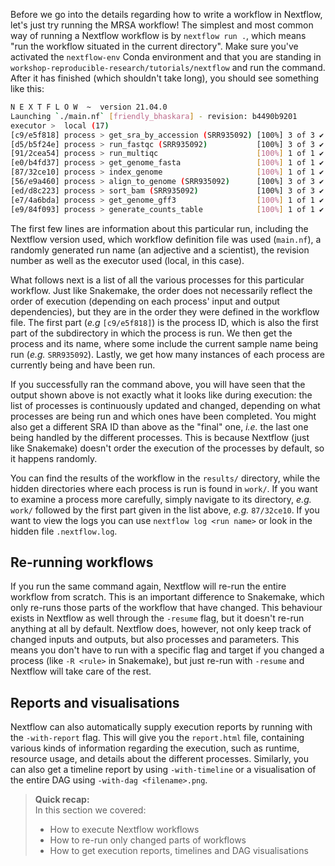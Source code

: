 Before we go into the details regarding how to write a workflow in Nextflow, let's 
just try running the MRSA workflow! The simplest and most common way of running a
Nextflow workflow is by `nextflow run .`, which means "run the workflow situated
in the current directory". Make sure you've activated the `nextflow-env` Conda
environment and that you are standing in `workshop-reproducible-research/tutorials/nextflow`
and run the command. After it has finished (which shouldn't take long), 
you should see something like this:

```bash
N E X T F L O W  ~  version 21.04.0
Launching `./main.nf` [friendly_bhaskara] - revision: b4490b9201
executor >  local (17)
[c9/e5f818] process > get_sra_by_accession (SRR935092) [100%] 3 of 3 ✔
[d5/b5f24e] process > run_fastqc (SRR935092)           [100%] 3 of 3 ✔
[91/2cea54] process > run_multiqc                      [100%] 1 of 1 ✔
[e0/b4fd37] process > get_genome_fasta                 [100%] 1 of 1 ✔
[87/32ce10] process > index_genome                     [100%] 1 of 1 ✔
[56/e9a460] process > align_to_genome (SRR935092)      [100%] 3 of 3 ✔
[ed/d8c223] process > sort_bam (SRR935092)             [100%] 3 of 3 ✔
[e7/4a6bda] process > get_genome_gff3                  [100%] 1 of 1 ✔
[e9/84f093] process > generate_counts_table            [100%] 1 of 1 ✔
```

The first few lines are information about this particular run, including the
Nextflow version used, which workflow definition file was used (`main.nf`), a
randomly generated run name (an adjective and a scientist), the revision number
as well as the executor used (local, in this case).

What follows next is a list of all the various processes for this particular workflow.
Just like Snakemake, the order does not necessarily reflect the order of execution
(depending on each process' input and output dependencies), but they are in the
order they were defined in the workflow file. The first part (*e.g*
`[c9/e5f818]`) is the process ID, which is also the first part of the
subdirectory in which the process is run. We then get the process and its name,
where some include the current sample name being run (*e.g.* `SRR935092`).
Lastly, we get how many instances of each process are currently being and have 
been run.

If you successfully ran the command above, you will have seen that the output
shown above is not exactly what it looks like during execution: the list of
processes is continuously updated and changed, depending on what processes are
being run and which ones have been completed. You might also get a different SRA
ID than above as the "final" one, *i.e.* the last one being handled by the
different processes. This is because Nextflow (just like Snakemake) doesn't
order the execution of the processes by default, so it happens randomly.

You can find the results of the workflow in the `results/` directory, while the
hidden directories where each process is run is found in `work/`. If you want to
examine a process more carefully, simply navigate to its directory, *e.g.*
`work/` followed by the first part given in the list above, *e.g.* `87/32ce10`.
If you want to view the logs you can use `nextflow log <run name>` or look in
the hidden file `.nextflow.log`.

## Re-running workflows

If you run the same command again, Nextflow will re-run the entire workflow from
scratch. This is an important difference to Snakemake, which only re-runs those parts
of the workflow that have changed. This behaviour exists in Nextflow as well
through the `-resume` flag, but it doesn't re-run anything at all by default.
Nextflow does, however, not only keep track of changed inputs and outputs, but
also processes and parameters. This means you don't have to run with a specific
flag and target if you changed a process (like `-R <rule>` in Snakemake), but
just re-run with `-resume` and Nextflow will take care of the rest.

## Reports and visualisations

Nextflow can also automatically supply execution reports by running with the
`-with-report` flag. This will give you the `report.html` file, containing
various kinds of information regarding the execution, such as runtime,
resource usage, and details about the different processes. Similarly, you can 
also get a timeline report by using `-with-timeline` or a visualisation of the
entire DAG using `-with-dag <filename>.png`.

> **Quick recap:** <br>
> In this section we covered:
>
> - How to execute Nextflow workflows
> - How to re-run only changed parts of workflows
> - How to get execution reports, timelines and DAG visualisations
